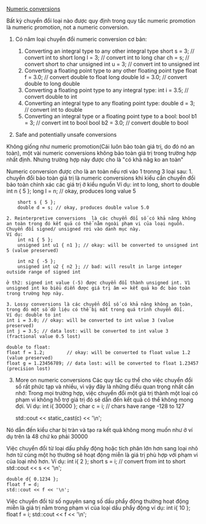 [Numeric conversions](https://www.learncpp.com/cpp-tutorial/numeric-conversions/)

Bất kỳ chuyển đổi loại nào được quy định trong quy tắc numeric promotion  là  numeric promotion, not a numeric conversion.

1. Có năm loại chuyển đổi numeric conversion cơ bản:
    1. Converting an integral type to any other integral type
    short s = 3; // convert int to short
    long l = 3; // convert int to long
    char ch = s; // convert short to char
    unsigned int u = 3; // convert int to unsigned int
    2. Converting a floating point type to any other floating point type
    float f = 3.0; // convert double to float
    long double ld = 3.0; // convert double to long double
    3. Converting a floating point type to any integral type:
    int i = 3.5; // convert double to int
    4. Converting an integral type to any floating point type:
    double d = 3; // convert int to double
    5. Converting an integral type or a floating point type to a bool:
    bool b1 = 3; // convert int to bool
    bool b2 = 3.0; // convert double to bool

2. Safe and potentially unsafe conversions

Không giống như numeric promotion(Cái luôn bảo toàn giá trị, do đó nó an toàn), một vài numeric conversions không bảo toàn giá trị trong trường hợp nhất định. Nhưng trường hợp này được cho là  "có khả năg ko an toàn"

Numeric conversion được cho là an toàn nếu rơi vào 1 tronng 3 loại sau:
    1. chuyển đổi bảo toàn giá trị là numeric conversions khi kiểu cần chuyển đổi bảo toàn chính xác các giá trị ở kiểu nguồn
    Ví dụ: int to long, short to double
        int n { 5 };
        long l = n; // okay, produces long value 5

        short s { 5 };
        double d = s; // okay, produces double value 5.0

    2. Reinterpretive conversions  là các chuyển đổi số có khả năng không an toàn trong đó kết quả có thể nằm ngoài phạm vi của loại nguồn. Chuyển đổi signed/ unsigned rơi vào danh mục này.
    Ví dụ:
        int n1 { 5 };
        unsigned int u1 { n1 }; // okay: will be converted to unsigned int 5 (value preserved)

        int n2 { -5 };
        unsigned int u2 { n2 }; // bad: will result in large integer outside range of signed int

    ở th2: signed int value (-5) được chuyển đổi thành unsigned int. Vì unsigned int ko biểu diễn được giá trị âm => kết quả ko đc bảo toàn trong trường hợp này.

    3. Lossy conversions là các chuyển đổi số có khả năng không an toàn, trong đó một số dữ liệu có thể bị mất trong quá trình chuyển đổi.
    Ví dụ: double to int
    int i = 3.0; // okay: will be converted to int value 3 (value preserved)
    int j = 3.5; // data lost: will be converted to int value 3 (fractional value 0.5 lost)

    double to float:
    float f = 1.2;        // okay: will be converted to float value 1.2 (value preserved)
    float g = 1.23456789; // data lost: will be converted to float 1.23457 (precision lost)

3. More on numeric conversions
Các quy tắc cụ thể cho việc chuyển đổi số rất phức tạp và nhiều, vì vậy đây là những điều quan trọng nhất cần nhớ:
Trong mọi trường hợp, việc chuyển đổi một giá trị thành một loại có phạm vi không hỗ trợ giá trị đó sẽ dẫn đến kết quả có thể không mong đợi. 
Ví dụ:
    int i{ 30000 };
    char c = i; // chars have range -128 to 127

    std::cout << static_cast<int>(c) << '\n';

Nó dẫn đến kiểu char bị tràn và tạo ra kết quả không mong muốn như ở ví dụ trên là 48 chứ ko phải 30000

Việc chuyển đổi từ loại dấu phẩy động hoặc tích phân lớn hơn sang loại nhỏ hơn từ cùng một họ thường sẽ hoạt động miễn là giá trị phù hợp với phạm vi của loại nhỏ hơn. 
Ví dụ:
    int i{ 2 };
    short s = i; // convert from int to short
    std::cout << s << '\n';

    double d{ 0.1234 };
    float f = d;
    std::cout << f << '\n';

Việc chuyển đổi từ số nguyên sang số dấu phẩy động thường hoạt động miễn là giá trị nằm trong phạm vi của loại dấu phẩy động
ví dụ:
    int i{ 10 };
    float f = i;
    std::cout << f << '\n';
